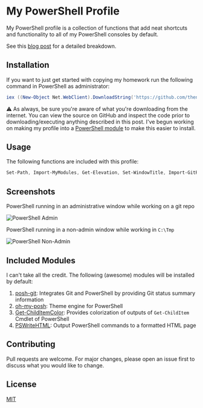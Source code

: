 # My PowerShell Profile

My PowerShell profile is a collection of functions that add neat shortcuts and
functionality to all of my PowerShell consoles by default.

See this [blog post](https://tseknet.com/blog/psprofile) for a detailed breakdown.

## Installation

If you want to just get started with copying my homework run the following command in
PowerShell as administrator:

```powershell
iex ((New-Object Net.WebClient).DownloadString('https://github.com/thenorthie/PowerShell-Profile/raw/master/install.ps1'))
```

⚠ As always, be sure you're aware of what you're downloading from the internet. You can view the source on GitHub and inspect the code prior to
downloading/executing anything described in this post. I've begun working on making my profile into a [PowerShell module](https://github.com/tseknet/tsekprofile) to make this easier to install.

## Usage

The following functions are included with this profile:

```powershell
Set-Path, Import-MyModules, Get-Elevation, Set-WindowTitle, Import-GitRepo, Install-Fonts, Copy-LastCommand, Edit-Profile, Open-HistoryFile, Get-FileHash256, Get-ExportedFunctions
```

## Screenshots

PowerShell running in an administrative window while working on a git repo

![PowerShell Admin](Admin_Git.png)

PowerShell running in a non-admin window while working in `C:\Tmp`

![PowerShell Non-Admin](Non-Admin.png)

## Included Modules

I can't take all the credit. The following (awesome) modules will be installed
by default:

1. [posh-git](https://github.com/dahlbyk/posh-git): Integrates Git and
   PowerShell by providing Git status summary information
1. [oh-my-posh](https://github.com/JanDeDobbeleer/oh-my-posh): Theme engine for
   PowerShell
1. [Get-ChildItemColor](https://github.com/joonro/Get-ChildItemColor): Provides
   colorization of outputs of `Get-ChildItem` Cmdlet of PowerShell
1. [PSWriteHTML](https://github.com/EvotecIT/PSWriteHTML): Output PowerShell
   commands to a formatted HTML page

## Contributing
Pull requests are welcome. For major changes, please open an issue first to discuss what you would like to change.

## License
[MIT](https://choosealicense.com/licenses/mit/)
